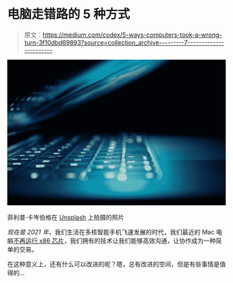 # 电脑走错路的 5 种方式

> 原文：<https://medium.com/codex/5-ways-computers-took-a-wrong-turn-3f10dbd69893?source=collection_archive---------7----------------------->

![](img/636456cd2cfc75fa99f56446ce93a30b.png)

菲利普·卡岑伯格在 [Unsplash](https://unsplash.com?utm_source=medium&utm_medium=referral) 上拍摄的照片

*现在是 2021 年*，我们生活在多核智能手机飞速发展的时代，我们最近的 Mac 电脑[不再运行 x86 芯片](/the-shadow/two-reasons-why-i-am-skipping-apple-silicon-macs-92163fa58f3b)，我们拥有的技术让我们能够高效沟通，让协作成为一种简单的交易。

在这种意义上，还有什么可以改进的呢？嗯，总有改进的空间，但是有些事情是值得的…